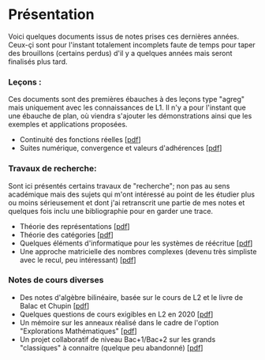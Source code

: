 # Présentation
Voici quelques documents issus de notes prises ces dernières années. Ceux-çi sont pour l'instant totalement incomplets faute de temps pour taper des brouillons (certains perdus) d'il y a quelques années mais seront finalisés plus tard.


### Leçons :
Ces documents sont des premières ébauches à des leçons type "agreg" mais uniquement avec les connaissances de L1. Il n'y a pour l'instant que une ébauche de plan, où viendra s'ajouter les démonstrations ainsi que les exemples et applications proposées.


- Continuité des fonctions réelles  [[pdf](continuite.pdf)]
- Suites numérique, convergence et valeurs d'adhérences  [[pdf](suitesnum.pdf)]

### Travaux de recherche:
Sont ici présentés certains travaux de "recherche"; non pas au sens académique mais des sujets qui m'ont intéressé au point de les étudier plus ou moins sérieusement et dont j'ai retranscrit une partie de mes notes et quelques fois inclu une bibliographie pour en garder une trace.


- Théorie des représentations [[pdf](representations.pdf)]
- Théorie des catégories [[pdf](categories.pdf)]  
- Quelques éléments d'informatique pour les systèmes de réécritue [[pdf](intro-info.pdf)]
- Une approche matricielle des nombres complexes (devenu très simpliste avec le recul, peu intéressant) [[pdf](matrice_complexe.pdf)]

### Notes de cours diverses

- Des notes d'algèbre bilinéaire, basée sur le cours de L2 et le livre de Balac et Chupin [[pdf](algebrebili.pdf)]
- Quelques questions de cours exigibles en L2 en 2020 [[pdf](questions_de_cours_s4.pdf)]
- Un mémoire sur les anneaux réalisé dans le cadre de l'option "Explorations Mathématiques" [[pdf](em45.pdf)]
- Un projet collaboratif de niveau Bac+1/Bac+2 sur les grands "classiques" à connaitre (quelque peu abandonné) [[pdf](classicmedley.pdf)]
